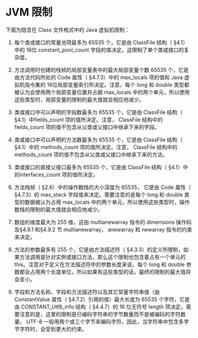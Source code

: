 # JVM 限制

下面为隐含在 Class 文件格式中的 Java 虚拟机限制：

1. 每个类或接口的常量池项最多为 65535 个，它是由 ClassFile 结构（ §4.1）中的 16位 constant_pool_count 字段的值决定。这限制了单个类或接口的复杂度。
2. 方法调用时创建的栈帧的局部变量表中的最大局部变量个数 65535 个，它是由方法代码所处的 Code 属性（ §4.7.3）中的 max_locals 项的值和 Java 虚拟机指令集的 16位局部变量索引所决定。注意，每个 long 和 double 类型都被认为会使用两个局部变量位置并占据 max_locals 中的两个单元，所以使用这些类型时，局部变量的限制的最大值就会相应地减少。
3. 类或接口中可以声明的字段数最多为 65535 个，它是由 ClassFile 结构（ §4.1）中fields_count 项的值所决定。注意， ClassFile 结构中的 fields_count 项的值不包含从父类或父接口中继承下来的字段。
4. 类或接口中可以声明的方法数最多为 65535 个，它是由 ClassFile 结构（ §4.1）中的 methods_count 项的值所决定。注意， ClassFile 结构中的 methods_count 项的值不包含从父类或父接口中继承下来的方法。
5. 类或接口的直接父接口最多为 65535 个，它是由 ClassFile 结构（ §4.1）中的interfaces_count 项的值所决定。
6. 方法栈帧（ §2.6）中的操作数栈的大小深度为 65535， 它是由 Code 属性（ §4.7.3）的 max_stack 字段值来决定。需要注意的是每个 long 和 double 类型的数据被认为占用 max_locals 中的两个单元，所以使用这些类型时，操作数栈的限制的最大值就会相应地减少。 


7. 数组的维度最大为 255 维，这由 multianewarray 指令的 dimensions 操作码及§4.9.1 和§4.9.2 节 multianewarray， anewarray 和 newarray 指令的约束来决定。
8. 方法的参数最多有 255 个，它是由方法描述符（ §4.3.3）的定义所限制，如果方法调用是针对实例或接口方法，那么这个限制也包含着占有一个单元的 this。注意对于定义在方法描述符中的参数长度来说，每个 long 和 double 参数都会占用两个长度单位，所以如果有这些类型的话，最终的限制的最大值将会变小。
9. 字段和方法名称、字段和方法描述符以及其它常量字符串值（由 ConstantValue 属性（ §4.7.2）引用的值）最大长度为 65535 个字符，它是由 CONSTANT_Utf8_info 结构（ §4.4.7）的 16 位无符号 length 项决定。需要注意的是，这里的限制是已编码字符串的字节数量而不是被编码的字符数量。 UTF-8 一般用两个或三个字节来编码字符，因此，当字符串中包含多字节字符时，会受到更大的约束。 

